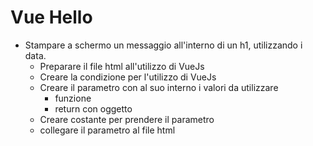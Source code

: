 # Vue Hello

- Stampare a schermo un messaggio all'interno di un h1, utilizzando i data.
  - Preparare il file html all'utilizzo di VueJs
  - Creare la condizione per l'utilizzo di VueJs
  - Creare il parametro con al suo interno i valori da utilizzare
    - funzione
    - return con oggetto
  - Creare costante per prendere il parametro
  - collegare il parametro al file html